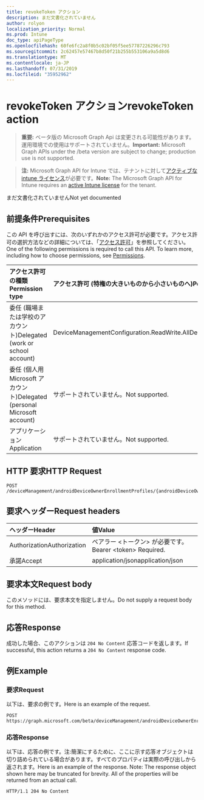 ```yaml
---
title: revokeToken アクション
description: まだ文書化されていません
author: rolyon
localization_priority: Normal
ms.prod: Intune
doc_type: apiPageType
ms.openlocfilehash: 60fe6fc2a8f0b5c02bf05f5ee57787226296c793
ms.sourcegitcommit: 2c62457e57467b8d50f21b255b553106a9a5d8d6
ms.translationtype: MT
ms.contentlocale: ja-JP
ms.lasthandoff: 07/31/2019
ms.locfileid: "35952962"
---
```

# <a name="revoketoken-action"></a><span data-ttu-id="2ce01-103">revokeToken アクション</span><span class="sxs-lookup"><span data-stu-id="2ce01-103">revokeToken action</span></span>

> <span data-ttu-id="2ce01-104">**重要:** ベータ版の Microsoft Graph Api は変更される可能性があります。運用環境での使用はサポートされていません。</span><span class="sxs-lookup"><span data-stu-id="2ce01-104">**Important:** Microsoft Graph APIs under the /beta version are subject to change; production use is not supported.</span></span>

> <span data-ttu-id="2ce01-105">**注:** Microsoft Graph API for Intune では、テナントに対して[アクティブな intune ライセンス](https://go.microsoft.com/fwlink/?linkid=839381)が必要です。</span><span class="sxs-lookup"><span data-stu-id="2ce01-105">**Note:** The Microsoft Graph API for Intune requires an [active Intune license](https://go.microsoft.com/fwlink/?linkid=839381) for the tenant.</span></span>

<span data-ttu-id="2ce01-106">まだ文書化されていません</span><span class="sxs-lookup"><span data-stu-id="2ce01-106">Not yet documented</span></span>

## <a name="prerequisites"></a><span data-ttu-id="2ce01-107">前提条件</span><span class="sxs-lookup"><span data-stu-id="2ce01-107">Prerequisites</span></span>
<span data-ttu-id="2ce01-p101">この API を呼び出すには、次のいずれかのアクセス許可が必要です。アクセス許可の選択方法などの詳細については、「[アクセス許可](/graph/permissions-reference)」を参照してください。</span><span class="sxs-lookup"><span data-stu-id="2ce01-p101">One of the following permissions is required to call this API. To learn more, including how to choose permissions, see [Permissions](/graph/permissions-reference).</span></span>

|<span data-ttu-id="2ce01-110">アクセス許可の種類</span><span class="sxs-lookup"><span data-stu-id="2ce01-110">Permission type</span></span>|<span data-ttu-id="2ce01-111">アクセス許可 (特権の大きいものから小さいものへ)</span><span class="sxs-lookup"><span data-stu-id="2ce01-111">Permissions (from most to least privileged)</span></span>|
|:---|:---|
|<span data-ttu-id="2ce01-112">委任 (職場または学校のアカウント)</span><span class="sxs-lookup"><span data-stu-id="2ce01-112">Delegated (work or school account)</span></span>|<span data-ttu-id="2ce01-113">DeviceManagementConfiguration.ReadWrite.All</span><span class="sxs-lookup"><span data-stu-id="2ce01-113">DeviceManagementConfiguration.ReadWrite.All</span></span>|
|<span data-ttu-id="2ce01-114">委任 (個人用 Microsoft アカウント)</span><span class="sxs-lookup"><span data-stu-id="2ce01-114">Delegated (personal Microsoft account)</span></span>|<span data-ttu-id="2ce01-115">サポートされていません。</span><span class="sxs-lookup"><span data-stu-id="2ce01-115">Not supported.</span></span>|
|<span data-ttu-id="2ce01-116">アプリケーション</span><span class="sxs-lookup"><span data-stu-id="2ce01-116">Application</span></span>|<span data-ttu-id="2ce01-117">サポートされていません。</span><span class="sxs-lookup"><span data-stu-id="2ce01-117">Not supported.</span></span>|

## <a name="http-request"></a><span data-ttu-id="2ce01-118">HTTP 要求</span><span class="sxs-lookup"><span data-stu-id="2ce01-118">HTTP Request</span></span>
<!-- {
  "blockType": "ignored"
}
-->
``` http
POST /deviceManagement/androidDeviceOwnerEnrollmentProfiles/{androidDeviceOwnerEnrollmentProfileId}/revokeToken
```

## <a name="request-headers"></a><span data-ttu-id="2ce01-119">要求ヘッダー</span><span class="sxs-lookup"><span data-stu-id="2ce01-119">Request headers</span></span>
|<span data-ttu-id="2ce01-120">ヘッダー</span><span class="sxs-lookup"><span data-stu-id="2ce01-120">Header</span></span>|<span data-ttu-id="2ce01-121">値</span><span class="sxs-lookup"><span data-stu-id="2ce01-121">Value</span></span>|
|:---|:---|
|<span data-ttu-id="2ce01-122">Authorization</span><span class="sxs-lookup"><span data-stu-id="2ce01-122">Authorization</span></span>|<span data-ttu-id="2ce01-123">ベアラー &lt;トークン&gt; が必要です。</span><span class="sxs-lookup"><span data-stu-id="2ce01-123">Bearer &lt;token&gt; Required.</span></span>|
|<span data-ttu-id="2ce01-124">承諾</span><span class="sxs-lookup"><span data-stu-id="2ce01-124">Accept</span></span>|<span data-ttu-id="2ce01-125">application/json</span><span class="sxs-lookup"><span data-stu-id="2ce01-125">application/json</span></span>|

## <a name="request-body"></a><span data-ttu-id="2ce01-126">要求本文</span><span class="sxs-lookup"><span data-stu-id="2ce01-126">Request body</span></span>
<span data-ttu-id="2ce01-127">このメソッドには、要求本文を指定しません。</span><span class="sxs-lookup"><span data-stu-id="2ce01-127">Do not supply a request body for this method.</span></span>

## <a name="response"></a><span data-ttu-id="2ce01-128">応答</span><span class="sxs-lookup"><span data-stu-id="2ce01-128">Response</span></span>
<span data-ttu-id="2ce01-129">成功した場合、このアクションは `204 No Content` 応答コードを返します。</span><span class="sxs-lookup"><span data-stu-id="2ce01-129">If successful, this action returns a `204 No Content` response code.</span></span>

## <a name="example"></a><span data-ttu-id="2ce01-130">例</span><span class="sxs-lookup"><span data-stu-id="2ce01-130">Example</span></span>

### <a name="request"></a><span data-ttu-id="2ce01-131">要求</span><span class="sxs-lookup"><span data-stu-id="2ce01-131">Request</span></span>
<span data-ttu-id="2ce01-132">以下は、要求の例です。</span><span class="sxs-lookup"><span data-stu-id="2ce01-132">Here is an example of the request.</span></span>
``` http
POST https://graph.microsoft.com/beta/deviceManagement/androidDeviceOwnerEnrollmentProfiles/{androidDeviceOwnerEnrollmentProfileId}/revokeToken
```

### <a name="response"></a><span data-ttu-id="2ce01-133">応答</span><span class="sxs-lookup"><span data-stu-id="2ce01-133">Response</span></span>
<span data-ttu-id="2ce01-p102">以下は、応答の例です。注:簡潔にするために、ここに示す応答オブジェクトは切り詰められている場合があります。すべてのプロパティは実際の呼び出しから返されます。</span><span class="sxs-lookup"><span data-stu-id="2ce01-p102">Here is an example of the response. Note: The response object shown here may be truncated for brevity. All of the properties will be returned from an actual call.</span></span>
``` http
HTTP/1.1 204 No Content
```





